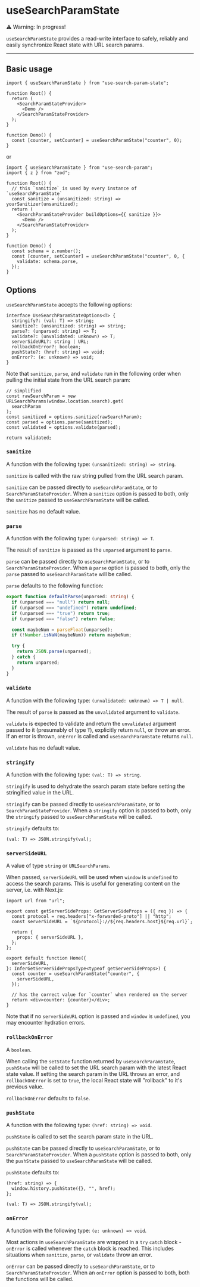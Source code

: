 # useSearchParamState

⚠️ Warning: In progress!

`useSearchParamState` provides a read-write interface to safely, reliably and easily synchronize React state with URL search params.

---

## Basic usage

```tsx
import { useSearchParamState } from "use-search-param-state";

function Root() {
  return (
    <SearchParamStateProvider>
      <Demo />
    </SearchParamStateProvider>
  );
}

function Demo() {
  const [counter, setCounter] = useSearchParamState("counter", 0);
}
```

or

```tsx
import { useSearchParamState } from "use-search-param";
import { z } from "zod";

function Root() {
  // this `sanitize` is used by every instance of `useSearchParamState`
  const sanitize = (unsanitized: string) => yourSanitizer(unsanitized);
  return (
    <SearchParamStateProvider buildOptions={{ sanitize }}>
      <Demo />
    </SearchParamStateProvider>
  );
}

function Demo() {
  const schema = z.number();
  const [counter, setCounter] = useSearchParamState("counter", 0, {
    validate: schema.parse,
  });
}
```

## Options

`useSearchParamState` accepts the following options:

```tsx
interface UseSearchParamStateOptions<T> {
  stringify?: (val: T) => string;
  sanitize?: (unsanitized: string) => string;
  parse?: (unparsed: string) => T;
  validate?: (unvalidated: unknown) => T;
  serverSideURL?: string | URL;
  rollbackOnError?: boolean;
  pushState?: (href: string) => void;
  onError?: (e: unknown) => void;
}
```

Note that `sanitize`, `parse`, and `validate` run in the following order when pulling the initial state from the URL search param:

```tsx
// simplified
const rawSearchParam = new URLSearchParams(window.location.search).get(
  searchParam
);
const sanitized = options.sanitize(rawSearchParam);
const parsed = options.parse(sanitized);
const validated = options.validate(parsed);

return validated;
```

### `sanitize`

A function with the following type: `(unsanitized: string) => string`.

`sanitize` is called with the raw string pulled from the URL search param.

`sanitize` can be passed directly to `useSearchParamState`, or to `SearchParamStateProvider`. When a `sanitize` option is passed to both, only the `sanitize` passed to `useSearchParamState` will be called.

`sanitize` has no default value.

### `parse`

A function with the following type: `(unparsed: string) => T`.

The result of `sanitize` is passed as the `unparsed` argument to `parse`.

`parse` can be passed directly to `useSearchParamState`, or to `SearchParamStateProvider`. When a `parse` option is passed to both, only the `parse` passed to `useSearchParamState` will be called.

`parse` defaults to the following function:

```ts
export function defaultParse(unparsed: string) {
  if (unparsed === "null") return null;
  if (unparsed === "undefined") return undefined;
  if (unparsed === "true") return true;
  if (unparsed === "false") return false;

  const maybeNum = parseFloat(unparsed);
  if (!Number.isNaN(maybeNum)) return maybeNum;

  try {
    return JSON.parse(unparsed);
  } catch {
    return unparsed;
  }
}
```

### `validate`

A function with the following type: `(unvalidated: unknown) => T | null`.

The result of `parse` is passed as the `unvalidated` argument to `validate`.

`validate` is expected to validate and return the `unvalidated` argument passed to it (presumably of type `T`), explicitly return `null`, or throw an error. If an error is thrown, `onError` is called and `useSearchParamState` returns `null`.

`validate` has no default value.

### `stringify`

A function with the following type: `(val: T) => string`.

`stringify` is used to dehydrate the search param state before setting the stringified value in the URL.

`stringify` can be passed directly to `useSearchParamState`, or to `SearchParamStateProvider`. When a `stringify` option is passed to both, only the `stringify` passed to `useSearchParamState` will be called.

`stringify` defaults to:

```tsx
(val: T) => JSON.stringify(val);
```

### `serverSideURL`

A value of type `string` or `URLSearchParams`.

When passed, `serverSideURL` will be used when `window` is `undefined` to access the search params. This is useful for generating content on the server, i.e. with Next.js:

```tsx
import url from "url";

export const getServerSideProps: GetServerSideProps = ({ req }) => {
  const protocol = req.headers["x-forwarded-proto"] || "http";
  const serverSideURL = `${protocol}://${req.headers.host}${req.url}`;

  return {
    props: { serverSideURL },
  };
};

export default function Home({
  serverSideURL,
}: InferGetServerSidePropsType<typeof getServerSideProps>) {
  const counter = useSearchParamState("counter", {
    serverSideURL,
  });

  // has the correct value for `counter` when rendered on the server
  return <div>counter: {counter}</div>;
}
```

Note that if no `serverSideURL` option is passed and `window` is `undefined`, you may encounter hydration errors.

### `rollbackOnError`

A `boolean`.

When calling the `setState` function returned by `useSearchParamState`, `pushState` will be called to set the URL search param with the latest React state value. If setting the search param in the URL throws an error, and `rollbackOnError` is set to `true`, the local React state will "rollback" to it's previous value.

`rollbackOnError` defaults to `false`.

### `pushState`

A function with the following type: `(href: string) => void`.

`pushState` is called to set the search param state in the URL.

`pushState` can be passed directly to `useSearchParamState`, or to `SearchParamStateProvider`. When a `pushState` option is passed to both, only the `pushState` passed to `useSearchParamState` will be called.

`pushState` defaults to:

```tsx
(href: string) => {
  window.history.pushState({}, "", href);
};
```

```tsx
(val: T) => JSON.stringify(val);
```

### `onError`

A function with the following type: `(e: unknown) => void`.

Most actions in `useSearchParamState` are wrapped in a `try` `catch` block - `onError` is called whenever the `catch` block is reached. This includes situations when `sanitize`, `parse`, or `validate` throw an error.

`onError` can be passed directly to `useSearchParamState`, or to `SearchParamStateProvider`. When an `onError` option is passed to both, both the functions will be called.
